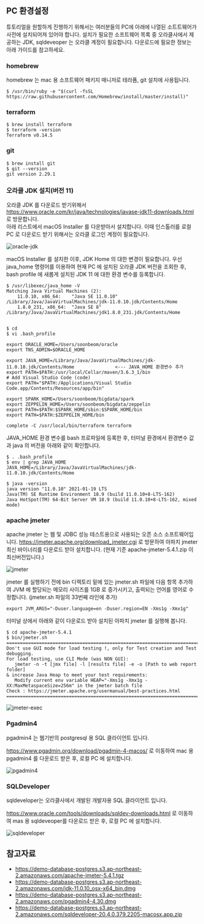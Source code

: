 
## PC 환경설정 ##

튜토리얼을 원할하게 진행하기 위해서는 여러분들의 PC에 아래에 나열된 소트트웨어가 사전에 설치되어져 있어야 합니다. 설치가 필요한 소프트웨어 목록 중 오라클사에서 제공하는 JDK, sqldeveoper 는 오라클 계정이 필요합니다. 다운로드에 필요한 정보는 아래 가이드를 참고하세요.



### homebrew ###

homebrew 는 mac 용 소프트웨어 패키지 매니저로 테라폼, git 설치에 사용됩니다.
```
$ /usr/bin/ruby -e "$(curl -fsSL https://raw.githubusercontent.com/Homebrew/install/master/install)"
```

### terraform ###

```
$ brew install terraform
$ terraform -version
Terraform v0.14.5
```

### git ###

```
$ brew install git
$ git --version
git version 2.29.1
```

### 오라클 JDK 설치(버전 11) ###

오라클 JDK 를 다운로드 받기위해서 https://www.oracle.com/kr/java/technologies/javase-jdk11-downloads.html 로 방문합니다.  
아래 리스트에서 macOS Installer 를 다운받아서 설치합니다. 이때 인스톨러를 로컬 PC 로 다운로드 받기 위해서는 오라클 로그인 계정이 필요합니다. 

![oracle-jdk](https://github.com/gnosia93/postgres-terraform/blob/main/prepare/images/oracle-jdk11.png)

macOS Installer 를 설치한 이후, JDK Home 의 대한 변경이 필요합니다. 우선 java_home 명령어를 이용하여 현재 PC 에 설치된 오라클 JDK 버전을 조회한 후, bash profile 에 새롭게 설치된 JDK 11 에 대한 환경 변수를 등록합니다. 

```
$ /usr/libexec/java_home -V
Matching Java Virtual Machines (2):
    11.0.10, x86_64:	"Java SE 11.0.10"	/Library/Java/JavaVirtualMachines/jdk-11.0.10.jdk/Contents/Home
    1.8.0_231, x86_64:	"Java SE 8"	/Library/Java/JavaVirtualMachines/jdk1.8.0_231.jdk/Contents/Home


$ cd 
$ vi .bash_profile

export ORACLE_HOME=/Users/soonbeom/oracle
export TNS_ADMIN=$ORACLE_HOME

export JAVA_HOME=/Library/Java/JavaVirtualMachines/jdk-11.0.10.jdk/Contents/Home               <--- JAVA_HOME 환경변수 추가
export PATH=$PATH:/usr/local/Cellar/maven/3.6.3_1/bin
# Add Visual Studio Code (code)
export PATH="$PATH:/Applications/Visual Studio Code.app/Contents/Resources/app/bin"

export SPARK_HOME=/Users/soonbeom/bigdata/spark
export ZEPPELIN_HOME=/Users/soonbeom/bigdata/zeppelin
export PATH=$PATH:$SPARK_HOME/sbin:$SPARK_HOME/bin
export PATH=$PATH:$ZEPPELIN_HOME/bin

complete -C /usr/local/bin/terraform terraform
```

JAVA_HOME 환경 변수를 bash 프로파일에 등록한 후, 터미널 환경에서 환경변수 값과 java 의 버전을 아래와 같이 확인합니다. 
```
$ . .bash_profile
$ env | grep JAVA_HOME
JAVA_HOME=/Library/Java/JavaVirtualMachines/jdk-11.0.10.jdk/Contents/Home

$ java -version
java version "11.0.10" 2021-01-19 LTS
Java(TM) SE Runtime Environment 18.9 (build 11.0.10+8-LTS-162)
Java HotSpot(TM) 64-Bit Server VM 18.9 (build 11.0.10+8-LTS-162, mixed mode)
```

### apache jmeter ###

apache jmeter 는 웹 및 JDBC 성능 테스트용으로 사용되는 오픈 소스 소프트웨어입니다.
https://jmeter.apache.org/download_jmeter.cgi 로 방문하여 아파치 jmeter 최신 바이너리를 다운로드 받아 설치합니다. (현재 기준 apache-jmeter-5.4.1.zip 이 최신버전입니다.)

![jmeter](https://github.com/gnosia93/postgres-terraform/blob/main/prepare/images/apache-jmeter.png)


jmeter 를 실행하기 전에 bin 디렉토리 밑에 있는 jmeter.sh 파일에 다음 항목 추가하여 JVM 에 할당되는 메모리 사이즈를 1GB 로 증가시키고, 출력되는 언어를 영어로 수정합니다. (jmeter.sh 파일의 33번째 라인에 추가) 
```
export JVM_ARGS="-Duser.language=en -Duser.region=EN -Xms1g -Xmx1g"
```

터미널 상에서 아래와 같이 다운로드 받아 설치된 아파치 jmeter 를 실행해 봅니다. 
```
$ cd apache-jmeter-5.4.1
$ bin/jmeter.sh 
================================================================================
Don't use GUI mode for load testing !, only for Test creation and Test debugging.
For load testing, use CLI Mode (was NON GUI):
   jmeter -n -t [jmx file] -l [results file] -e -o [Path to web report folder]
& increase Java Heap to meet your test requirements:
   Modify current env variable HEAP="-Xms1g -Xmx1g -XX:MaxMetaspaceSize=256m" in the jmeter batch file
Check : https://jmeter.apache.org/usermanual/best-practices.html
================================================================================
```

![jmeter-exec](https://github.com/gnosia93/postgres-terraform/blob/main/prepare/images/apache-jmeter-exec.png)


### Pgadmin4 ###

pgadmin4 는 웹기반의 postgresql 용 SQL 클라이언트 입니다. 

https://www.pgadmin.org/download/pgadmin-4-macos/ 로 이동하여 mac 용 pgadmin4 를 다운로드 받은 후, 로컬 PC 에 설치합니다. 

![pgadmin4](https://github.com/gnosia93/postgres-terraform/blob/main/prepare/images/pgadmin4.png)


### SQLDeveloper ###

sqldeveloper는 오라클사에서 개발된 개발자용 SQL 클라이언트 입니다. 
 
https://www.oracle.com/tools/downloads/sqldev-downloads.html 로 이동하여 mas 용 sqldeveoper를 다운로드 받은 후, 로컬 PC 에 설치합니다. 

![sqldeveloper](https://github.com/gnosia93/postgres-terraform/blob/main/prepare/images/sqldeveloper.png)



## 참고자료 ##

* https://demo-database-postgres.s3.ap-northeast-2.amazonaws.com/apache-jmeter-5.4.1.tgz
* https://demo-database-postgres.s3.ap-northeast-2.amazonaws.com/jdk-11.0.10_osx-x64_bin.dmg
* https://demo-database-postgres.s3.ap-northeast-2.amazonaws.com/pgadmin4-4.30.dmg
* https://demo-database-postgres.s3.ap-northeast-2.amazonaws.com/sqldeveloper-20.4.0.379.2205-macosx.app.zip



